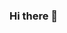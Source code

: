 ### Hi there 👋

<img src="https://i.steer.space/extras/Negociation.jpg" style="overflow: hidden; width: auto; object-fit: cover; margin: -70% 0px 0px 0px;">
